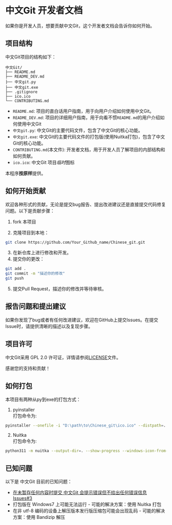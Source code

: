 # 中文Git 开发者文档

如果你是开发人员，想要贡献中文Git，这个开发者文档会告诉你如何开始。

## 项目结构

中文Git项目的结构如下：

```
中文Git/
├── README.md
├── README_DEV.md
├── 中文git.py
├── 中文git.exe
├── .gitignore
├── ico.ico
└── CONTRIBUTING.md
```

* `README.md`: 项目的直白话用户指南，用于向用户介绍如何使用中文Git。
* `README_DEV.md`: 项目的详细用户指南，用于向看不惯`README.md`的用户介绍如何使用中文Git
* `中文git.py`: 中文Git的主要代码文件，包含了中文Git的核心功能。
* `中文git.exe`: 中文Git的主要代码文件的打包版(使用Nuitka打包)，包含了中文Git的核心功能。
* `CONTRIBUTING.md`(本文件): 开发者文档，用于开发人员了解项目的内部结构和如何贡献。
* `ico.ico`: 中文Git 项目*临时*图标

本程序**按原样**提供。<br>

## 如何开始贡献

欢迎各种形式的贡献，无论是提交bug报告、提出改进建议还是直接提交代码修复问题。以下是贡献步骤：

1. fork 本项目

2. 克隆项目到本地：

```bash
git clone https://github.com/Your_Github_name/Chinese_git.git
```

3. 在新仓库上进行修改和开发。
4. 提交你的更改：

```bash
git add .
git commit -m "描述你的修改"
git push
```

5. 提交Pull Request，描述你的修改并等待审核。

## 报告问题和提出建议

如果你发现了bug或者有任何改进建议，欢迎在GitHub上提交Issues。在提交Issue时，请提供清晰的描述以及复现步骤。

## 项目许可

中文Git采用 GPL 2.0 许可证，详情请参阅[LICENSE](https://github.com/DuckDuckStudio/Chinese_git/blob/main/LICENSE)文件。

感谢您的支持和贡献！

## 如何打包

本项目有两种从py到exe的打包方式：<br>
1. pyinstaller<br>
打包命令为:<br>
```bash
pyinstaller --onefile -i "D:\path\to\Chinese_git\ico.ico" --distpath=. 中文git-pack.py
```
2. Nuitka<br>
打包命令为:<br>
```bash
python311 -m nuitka --output-dir=. --show-progress --windows-icon-from-ico="D:\path\to\Chinese_git\ico.ico" --onefile --remove-output 中文git-pack.py
```

## 已知问题

以下是 中文Git 目前的已知问题：<br>
* [在未暂存任何内容时提交 中文Git 会提示错误但不给出任何错误信息 Issues#3](https://github.com/DuckDuckStudio/Chinese_git/issues/3)
* 打包版在 Windows7 上可能无法运行 - 可能的解决方案：使用 Nuitka 打包
* 在非 utf-8 编码的设备上解压版本发行版压缩包可能会出现乱码 - 可能的解决方案：使用 Bandizip 解压
